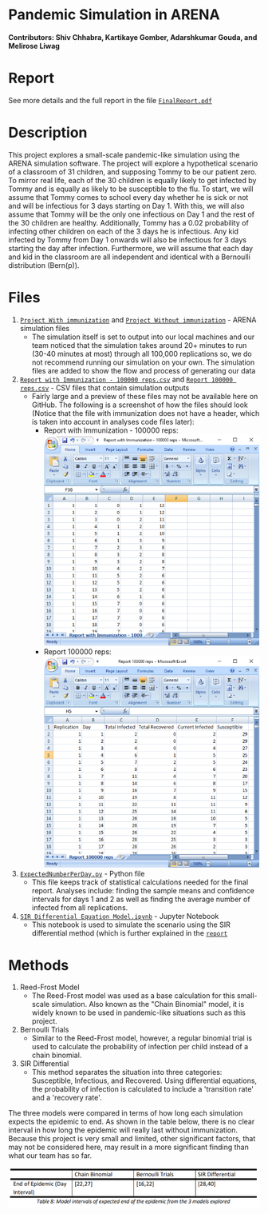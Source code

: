 # Pandemic Simulation in ARENA
#### Contributors: Shiv Chhabra, Kartikaye Gomber, Adarshkumar Gouda, and Melirose Liwag

# Report
See more details and the full report in the file [`FinalReport.pdf`](/FinalReport.pdf)

# Description
This project explores a small-scale pandemic-like simulation using the ARENA simulation software. The project will explore a hypothetical scenario of a classroom of 31 children, and supposing Tommy to be our patient zero. To mirror real life, each of the 30 children is equally likely to get infected by Tommy and is equally as likely to be susceptible to the flu. To start, we will assume that Tommy comes to school every day whether he is sick or not and will be infectious for 3 days starting on Day 1. With this, we will also assume that Tommy will be the only one infectious on Day 1 and the rest of the 30 children are healthy. Additionally, Tommy has a 0.02 probability of infecting other children on each of the 3 days he is infectious. Any kid infected by Tommy from Day 1 onwards will also be infectious for 3 days starting the day after infection. Furthermore, we will assume that each day and kid in the classroom are all independent and identical with a Bernoulli distribution (Bern(p)). 

# Files
  1. [`Project With immunization`](/Final_CodeAndData/Project%20With%20immunization.doe) and [`Project Without immunization`](/Final_CodeAndData/Project%20Without%20immunization.doe) - ARENA simulation files
     - The simulation itself is set to output into our local machines and our team noticed that the simulation takes around 20+ minutes to run (30-40 minutes at most) through all 100,000 replications so, we do not recommend running our simulation on your own. The simulation files are added to show the flow and process of generating our data
  2. [`Report with Immunization - 100000 reps.csv`](/Final_CodeAndData/Report%20with%20Immunization%20-%20100000%20reps.csv) and [`Report 100000 reps.csv`](/Final_CodeAndData/Report%20100000%20reps.csv`) - CSV files that contain simulation outputs
     - Fairly large and a preview of these files may not be available here on GitHub. The following is a screenshot of how the files should look (Notice that the file with immunization does not have a header, which is taken into account in analyses code files later):
         - Report with Immunization - 100000 reps: ![Output of simulation with immunization](/Images/output_immunization.png)
         - Report 100000 reps: ![Output of simulation without immunization](/Images/output.png)
  3. [`ExpectedNumberPerDay.py`](/Final_CodeAndData/ExpectedNumberPerDay.py) - Python file
      - This file keeps track of statistical calculations needed for the final report. Analyses include: finding the sample means and confidence intervals for days 1 and 2 as well as finding the average number of infected from all replications.
  4. [`SIR Differential Equation Model.ipynb`](/Final_CodeAndData/SIR%20Differential%20Equation%20Model.ipynb) - Jupyter Notebook
      - This notebook is used to simulate the scenario using the SIR differential method (which is further explained in the [`report`](/FinalReport.pdf)
    
# Methods
  1. Reed-Frost Model
     - The Reed-Frost model was used as a base calculation for this small-scale simulation. Also known as the "Chain Binomial" model, it is widely known to be used in pandemic-like situations such as this project.
  2. Bernoulli Trials
     - Similar to the Reed-Frost model, however, a regular binomial trial is used to calculate the probability of infection per child instead of a chain binomial.
  4. SIR Differential
     - This method separates the situation into three categories: Susceptible, Infectious, and Recovered. Using differential equations, the probability of infection is calculated to include a 'transition rate' and a 'recovery rate'.

The three models were compared in terms of how long each simulation expects the epidemic to end. As shown in the table below, there is no clear interval in how long the epidemic will really last without immunization. Because this project is very small and limited, other significant factors, that may not be considered here, may result in a more significant finding than what our team has so far.

![Model Comparison](/Images/model_compare.png)

